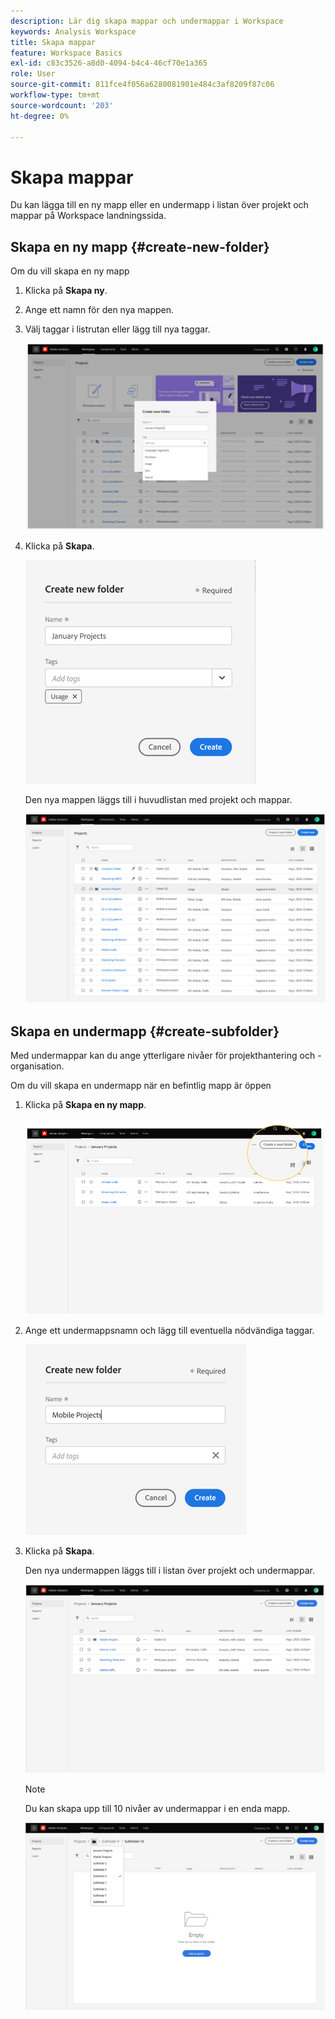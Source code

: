 ```yaml
---
description: Lär dig skapa mappar och undermappar i Workspace
keywords: Analysis Workspace
title: Skapa mappar
feature: Workspace Basics
exl-id: c83c3526-a8d0-4094-b4c4-46cf70e1a365
role: User
source-git-commit: 811fce4f056a6280081901e484c3af8209f87c06
workflow-type: tm+mt
source-wordcount: '203'
ht-degree: 0%

---
```


# Skapa mappar

Du kan lägga till en ny mapp eller en undermapp i listan över projekt och mappar på Workspace landningssida.

## Skapa en ny mapp {#create-new-folder}

Om du vill skapa en ny mapp

1. Klicka på **Skapa ny**.

1. Ange ett namn för den nya mappen.

1. Välj taggar i listrutan eller lägg till nya taggar.

   ![Skapa ett nytt mappfönster med det nya mappnamnet och listan med tillgängliga taggar.](/help/analysis-workspace/build-workspace-project/assets/select-tags.png)

1. Klicka på **Skapa**.

   ![Klicka på Skapa.](/help/analysis-workspace/build-workspace-project/assets/create.png)

   Den nya mappen läggs till i huvudlistan med projekt och mappar.

   ![Startsidan för projekt visar den uppdaterade listan över projekt och mappar.](/help/analysis-workspace/build-workspace-project/assets/create-new-listed.png)

## Skapa en undermapp {#create-subfolder}

Med undermappar kan du ange ytterligare nivåer för projekthantering och -organisation.

Om du vill skapa en undermapp när en befintlig mapp är öppen

1. Klicka på **Skapa en ny mapp**.

   ![Klicka på Skapa en ny mapp.](/help/analysis-workspace/build-workspace-project/assets/create-subfolder2.png)

1. Ange ett undermappsnamn och lägg till eventuella nödvändiga taggar.

   ![Fönstret Skapa ny mapp med nytt namn och taggfält.](/help/analysis-workspace/build-workspace-project/assets/create-subfolder-name.png)

1. Klicka på **Skapa**.

   Den nya undermappen läggs till i listan över projekt och undermappar.

   ![Klicka på Skapa.](/help/analysis-workspace/build-workspace-project/assets/create-subfolder-added.png)

   >[!NOTE]
   >
   >Du kan skapa upp till 10 nivåer av undermappar i en enda mapp.

   ![I den nedrullningsbara listan över mappar visas alla undermappar i mappen.](/help/analysis-workspace/build-workspace-project/assets/create-subfolder-limit.png)
